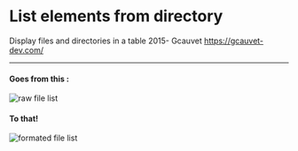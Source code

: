# List elements from directory

Display files and directories in a table
2015- Gcauvet https://gcauvet-dev.com/

---

#### Goes from this :

![raw file list](https://blog.gcauvet-dev.com/img/1a/rawfilelist.png "raw file list")

#### To that! 

![formated file list](https://blog.gcauvet-dev.com/img/a7/formatedfilelist.png "formated file list")
